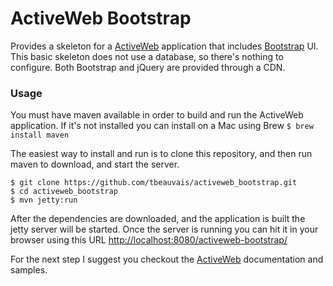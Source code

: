 ActiveWeb Bootstrap
===================

Provides a skeleton for a [ActiveWeb](http://javalite.io) application that includes [Bootstrap](http://getbootstrap.com/) UI. This basic skeleton does not use a database, so there's nothing to configure. Both Bootstrap and jQuery are provided through a CDN.  


### Usage

You must have maven available in order to build and run the ActiveWeb application. If it's not installed you can install on a Mac using Brew ```$ brew install maven```

The easiest way to install and run is to clone this repository, and then run maven to download, and start the server.
```
$ git clone https://github.com/tbeauvais/activeweb_bootstrap.git
$ cd activeweb_bootstrap
$ mvn jetty:run
```

After the dependencies are downloaded, and the application is built the jetty server will be started. Once the server is running you can hit it in your browser using this URL [http://localhost:8080/activeweb-bootstrap/](http://localhost:8080/activeweb-bootstrap/)

For the next step I suggest you checkout the [ActiveWeb](http://javalite.io) documentation and samples.
